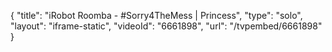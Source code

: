 {
    "title": "iRobot Roomba - #Sorry4TheMess | Princess",
    "type": "solo",
    "layout": "iframe-static",
    "videoId": "6661898",
    "url": "\/tvpembed\/6661898"
}
